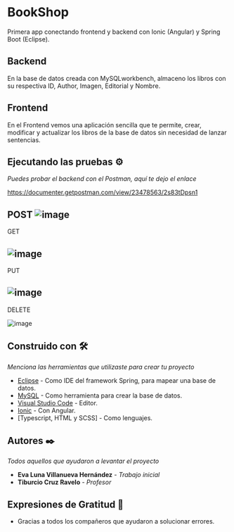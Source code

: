 # BookShop

Primera app conectando frontend y backend con Ionic (Angular) y Spring Boot (Eclipse).

## Backend

En la base de datos creada con MySQLworkbench, almaceno los libros con su respectiva ID, Author, Imagen, Editorial y Nombre. 

## Frontend

En el Frontend vemos una aplicación sencilla que te permite, crear, modificar y actualizar los libros de la base de datos sin necesidad de lanzar sentencias. 


## Ejecutando las pruebas ⚙️

_Puedes probar el backend con el Postman, aquí te dejo el enlace_

https://documenter.getpostman.com/view/23478563/2s83tDpsn1

POST
![image](https://user-images.githubusercontent.com/95490721/193327689-5ba5fada-dcb0-43a9-bef2-c683a44482fa.png)
---------------------------------------------------------------------------------------------------------------------------------
GET

![image](https://user-images.githubusercontent.com/95490721/193327874-de9a9f25-cd75-4b7a-b59f-808a80c5a6c6.png)
---------------------------------------------------------------------------------------------------------------------------------
PUT

![image](https://user-images.githubusercontent.com/95490721/193328149-410abc7d-97d9-4445-aa9e-017b53f90488.png)
---------------------------------------------------------------------------------------------------------------------------------
DELETE 

![image](https://user-images.githubusercontent.com/95490721/193464284-cb3c3a85-92ad-4462-b1b8-510ece0a13fb.png)

## Construido con 🛠️

_Menciona las herramientas que utilizaste para crear tu proyecto_

* [Eclipse](https://www.eclipse.org/downloads/download.php?file=/oomph/epp/2022-09/R/eclipse-inst-jre-win64.exe) - Como IDE del framework Spring, para mapear una base de datos.
* [MySQL](https://www.mysql.com/products/workbench/) - Como herramienta para crear la base de datos.
* [Visual Studio Code](https://code.visualstudio.com/) - Editor.
* [Ionic](https://ionicframework.com/) - Con Angular.
* [Typescript, HTML y SCSS] - Como lenguajes.


## Autores ✒️

_Todos aquellos que ayudaron a levantar el proyecto_

* **Eva Luna Villanueva Hernández** - *Trabajo inicial* 
* **Tiburcio Cruz Ravelo** - *Profesor* 


## Expresiones de Gratitud 🎁

* Gracias a todos los compañeros que ayudaron a solucionar errores.




